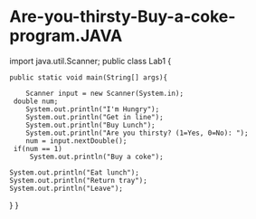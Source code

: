 # Are-you-thirsty-Buy-a-coke-program.JAVA

import java.util.Scanner;
public class Lab1 { 

    public static void main(String[] args){

        Scanner input = new Scanner(System.in);
     double num;
        System.out.println("I'm Hungry");
        System.out.println("Get in line");
        System.out.println("Buy Lunch");
        System.out.println("Are you thirsty? (1=Yes, 0=No): ");
        num = input.nextDouble();
     if(num == 1)
         System.out.println("Buy a coke");
        
    System.out.println("Eat lunch");
    System.out.println("Return tray");
    System.out.println("Leave");
}
}
